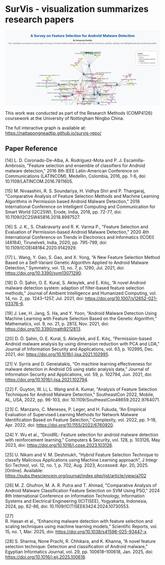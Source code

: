 # SurVis - visualization summarizes research papers 

![Screenshot](/doc/graph.png)

This work was conducted as part of the Research Methods (COMP4126) coursework at the University of Nottingham Ningbo China.

The full interactive graph is available at: https://nattapongneadtip.github.io/survis-repo/

## Paper Reference

[14]	L. D. Coronado-De-Alba, A. Rodríguez-Mota and P. J. Escamilla-Ambrosio, "Feature selection and ensemble of classifiers for Android malware detection," 2016 8th IEEE Latin-American Conference on Communications (LATINCOM), Medellin, Colombia, 2016, pp. 1-6, doi: 10.1109/LATINCOM.2016.7811605.

[15]	M. Nivaashini, R. S. Soundariya, H. Vidhya Shri and P. Thangaraj, "Comparative Analysis of Feature Selection Methods and Machine Learning Algorithms in Permission based Android Malware Detection," 2018 International Conference on Intelligent Computing and Communication for Smart World (I2C2SW), Erode, India, 2018, pp. 72-77, doi: 10.1109/I2C2SW45816.2018.8997527.

[16]	S. J. K., S. Chakravarty and R. K. Varma P., "Feature Selection and Evaluation of Permission-based Android Malware Detection," 2020 4th International Conference on Trends in Electronics and Informatics (ICOEI)(48184), Tirunelveli, India, 2020, pp. 795-799, doi: 10.1109/ICOEI48184.2020.9142929.

[17]	L. Wang, Y. Gao, S. Gao, and X. Yong, “A New Feature Selection Method Based on a Self-Variant Genetic Algorithm Applied to Android Malware Detection,” Symmetry, vol. 13, no. 7, p. 1290, Jul. 2021, doi: https://doi.org/10.3390/sym13071290.

[18]	D. Ö. Şahin, O. E. Kural, S. Akleylek, and E. Kılıç, “A novel Android malware detection system: adaption of filter-based feature selection methods,” Journal of Ambient Intelligence and Humanized Computing, vol. 14, no. 2, pp. 1243–1257, Jul. 2021, doi: https://doi.org/10.1007/s12652-021-03376-6.

[19]	J. Lee, H. Jang, S. Ha, and Y. Yoon, “Android Malware Detection Using Machine Learning with Feature Selection Based on the Genetic Algorithm,” Mathematics, vol. 9, no. 21, p. 2813, Nov. 2021, doi: https://doi.org/10.3390/math9212813.

[20]	D. Ö. Şahin, O. E. Kural, S. Akleylek, and E. Kılıç, “Permission-based Android malware analysis by using dimension reduction with PCA and LDA,” Journal of Information Security and Applications, vol. 63, p. 102995, Dec. 2021, doi: https://doi.org/10.1016/j.jisa.2021.102995.

[21]	V. Syrris and D. Geneiatakis, “On machine learning effectiveness for malware detection in Android OS using static analysis data,” Journal of Information Security and Applications, vol. 59, p. 102794, Jun. 2021, doi: https://doi.org/10.1016/j.jisa.2021.102794.

[22]	F. Guyton, W. Li, L. Wang and A. Kumar, "Analysis of Feature Selection Techniques for Android Malware Detection," SoutheastCon 2022, Mobile, AL, USA, 2022, pp. 96-103, doi: 10.1109/SoutheastCon48659.2022.9764071.

[23]	C. Manzano, C. Meneses, P. Leger, and H. Fukuda, “An Empirical Evaluation of Supervised Learning Methods for Network Malware Identification Based on Feature Selection,” Complexity, vol. 2022, pp. 1–18, Apr. 2022, doi: https://doi.org/10.1155/2022/6760920.

[24]	Y. Wu et al., “DroidRL: Feature selection for android malware detection with reinforcement learning,” Computers & Security, vol. 128, p. 103126, May 2023, doi: https://doi.org/10.1016/j.cose.2023.103126.

[25]	U. Nikam and V. M. Deshmukh, “Hybrid Feature Selection Technique to classify Malicious Applications using Machine Learning approach”, J Integr Sci Technol, vol. 12, no. 1, p. 702, Aug. 2023, Accessed: Apr. 20, 2025. [Online]. Available: https://pubs.thesciencein.org/journal/index.php/jist/article/view/a702

[26]	M. Z. Ghufron, M. A. R. Putra and T. Ahmad, "Comparative Analysis of Android Malware Classification Feature Selection on SVM Using PSO," 2024 8th International Conference on Information Technology, Information Systems and Electrical Engineering (ICITISEE), Yogyakarta, Indonesia, 2024, pp. 82-86, doi: 10.1109/ICITISEE63424.2024.10730553.

[27]	
R. Hasan et al., “Enhancing malware detection with feature selection and scaling techniques using machine learning models,” Scientific Reports, vol. 15, no. 1, Mar. 2025, doi: https://doi.org/10.1038/s41598-025-93447-x.

[28]	S. Sharma, None Prachi, R. Chhikara, and K. Khanna, “A novel feature selection technique: Detection and classification of Android malware,” Egyptian Informatics Journal, vol. 29, pp. 100618–100618, Jan. 2025, doi: https://doi.org/10.1016/j.eij.2025.100618.
